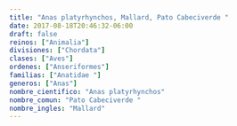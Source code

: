 ```yaml
---
title: "Anas platyrhynchos, Mallard, Pato Cabeciverde "
date: 2017-08-18T20:46:32-06:00
draft: false
reinos: ["Animalia"]
divisiones: ["Chordata"]
clases: ["Aves"]
ordenes: ["Anseriformes"]
familias: ["Anatidae "]
generos: ["Anas"]
nombre_cientifico: "Anas platyrhynchos"
nombre_comun: "Pato Cabeciverde "
nombre_ingles: "Mallard"
---
```

